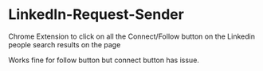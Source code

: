 # LinkedIn-Request-Sender
Chrome Extension to click on all the Connect/Follow button on the Linkedin people search results on the page


Works fine for follow button but connect button has issue.
